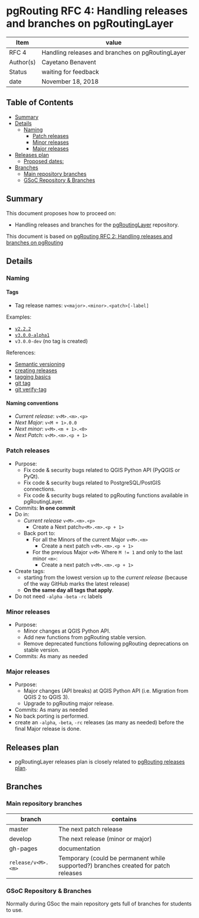# pgRouting RFC 4: Handling releases and branches on pgRoutingLayer

| Item | value
| --- | ---
| RFC 4 | Handling releases and branches on pgRoutingLayer
| Author(s) | Cayetano Benavent
| Status | waiting for feedback
| date | November 18, 2018

## Table of Contents

* [Summary](#summary)
* [Details](#details)
  * [Naming](#naming)
    * [Patch releases](#patch-releases)
    * [Minor releases](#minor-releases)
    * [Major releases](#major-releases)
* [Releases plan](#releases-plan)
  * [Proposed dates:](#proposed-dates)
* [Branches](#branches)
  * [Main repository branches](#main-repository-branches)
  * [GSoC Repository &amp; Branches](#gsoc-repository--branches)

## Summary

This document proposes how to proceed on:

* Handling releases and branches for the [pgRoutingLayer](https://github.com/pgRouting/pgRoutingLayer) repository.

This document is based on [pgRouting RFC 2: Handling releases and branches on pgRouting](RFC2.md)

## Details

### Naming

#### Tags

* Tag release names: `v<major>.<minor>.<patch>[-label]`

Examples:

* [`v2.2.2`](https://github.com/pgRouting/pgRoutingLayer/releases/tag/v2.2.2)
* [`v3.0.0-alpha1`](https://github.com/pgRouting/pgRoutingLayer/releases/tag/v3.0.0-alpha1)
* `v3.0.0-dev` (no tag is created)

References:

* [Semantic versioning](https://semver.org/)
* [creating releases](https://help.github.com/articles/creating-releases/)
* [tagging basics](https://git-scm.com/book/en/v2/Git-Basics-Tagging)
* [git tag](https://git-scm.com/docs/git-tag)
* [git verify-tag](https://git-scm.com/docs/git-verify-tag)

#### Naming conventions

* _Current release_: `v<M>.<m>.<p>`
* _Next Major_: `v<M + 1>.0.0`
* _Next minor_: `v<M>.<m + 1>.<0>`
* _Next Patch_: `v<M>.<m>.<p + 1>`

### Patch releases

* Purpose:
  * Fix code & security bugs related to QGIS Python API (PyQGIS or PyQt).
  * Fix code & security bugs related to PostgreSQL/PostGIS connections.
  * Fix code & security bugs related to pgRouting functions available in pgRoutingLayer.
* Commits: **In one commit**
* Do in:
  * _Current release_ `v<M>.<m>.<p>`
    * Create a Next patch`v<M>.<m>.<p + 1>`
  * Back port to:
    * For all the Minors of the current Major `v<M>.<m>`
      * Create a next patch `v<M>.<m>.<p + 1>`
    * For the previous Major `v<M>` Where `M != 1` and only to the last minor `<m>`:
      * Create a next patch `v<M>.<m>.<p + 1>`
* Create tags:
  * starting from the lowest version up to the _current release_ (because of the way GitHub marks the latest release)
  * **On the same day all tags that apply**.
* Do not need `-alpha` `-beta` `-rc` labels

### Minor releases

* Purpose:
  * Minor changes at QGIS Python API.
  * Add new functions from pgRouting stable version.
  * Remove deprecated functions following pgRouting deprecations on stable version.
* Commits: As many as needed

### Major releases

* Purpose:
  * Major changes (API breaks) at QGIS Python API (i.e. Migration from QGIS 2 to QGIS 3).
  * Upgrade to pgRouting major release.
* Commits: As many as needed
* No back porting is performed.
* create an `-alpha`, `-beta`, `-rc` releases (as many as needed) before the final Major release is done.

## Releases plan

* pgRoutingLayer releases plan is closely related to [pgRouting releases plan](RFC2.md).


## Branches

### Main repository branches

| branch | contains
| -------|---------|
| master | The next patch release
| develop | The next release (minor or major)
| gh-pages | documentation
| `release/v<M>.<m>` | Temporary (could be permanent while supported?) branches created for patch releases

### GSoC Repository & Branches

Normally during GSoc the main repository gets full of branches for students to use.
